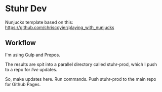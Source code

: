 # Stuhr Dev

Nunjucks template based on this:
https://github.com/chriscoyier/playing_with_nunjucks

## Workflow

I'm using Gulp and Prepos. 

The results are spit into a parallel directory called stuhr-prod, which I push to a repo for *live* updates.

So, make updates here. Run commands. Push stuhr-prod to the main repo for Github Pages. 